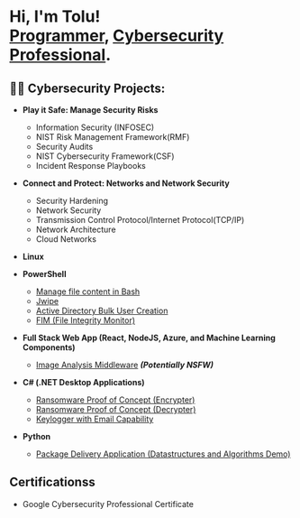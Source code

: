 <h1>Hi, I'm Tolu! <br/><a href="https://github.com/joshmadakor1">Programmer</a>, <a href="https://www.linkedin.com/in/joshmadakor/">Cybersecurity Professional</a>. 

<h2>👨‍💻 Cybersecurity Projects:</h2>

- <b>Play it Safe: Manage Security Risks</b>
  - Information Security (INFOSEC)
  - NIST Risk Management Framework(RMF)
  - Security Audits
  - NIST Cybersecurity Framework(CSF)
  - Incident Response Playbooks

- <b>Connect and Protect: Networks and Network Security</b>
  - Security Hardening
  - Network Security
  - Transmission Control Protocol/Internet Protocol(TCP/IP)
  - Network Architecture
  - Cloud Networks
    
- <b>Linux</b>
   
- <b>PowerShell</b>
  - [Manage file content in Bash](https://github.com/joshmadakor1/Jwipe.PowerShell)
  - [Jwipe](https://github.com/joshmadakor1/Jwipe.PowerShell)
  - [Active Directory Bulk User Creation](https://github.com/joshmadakor1/AD_PS)
  - [FIM (File Integrity Monitor)](https://github.com/joshmadakor1/PowerShell-Integrity-FIM)

- <b>Full Stack Web App (React, NodeJS, Azure, and Machine Learning Components)</b>
  - [Image Analysis Middleware](https://github.com/joshmadakor1/4chan-Image-Analysis-Middleware-C964) <b><i>(Potentially NSFW)</b></i>

- <b>C# (.NET Desktop Applications)</b>
  - [Ransomware Proof of Concept (Encrypter)](https://github.com/joshmadakor1/EncrypterPOC)
  - [Ransomware Proof of Concept (Decrypter)](https://github.com/joshmadakor1/DecrypterPOC)
  - [Keylogger with Email Capability](https://github.com/joshmadakor1/Key-Logger-With-Email)

- <b>Python</b>
  - [Package Delivery Application (Datastructures and Algorithms Demo)](https://github.com/joshmadakor1/Package-Delivery-Pathfinding-Algorithm)

<h2> Certificationss</h2>

- Google Cybersecurity Professional Certificate
  

